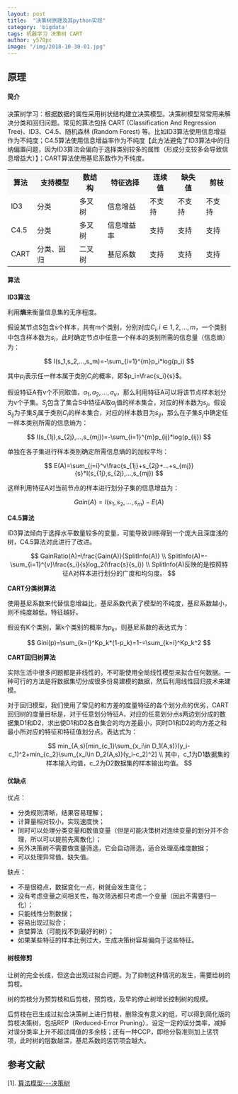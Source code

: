 ```yaml
---
layout: post
title:  "决策树原理及其python实现"
category: 'bigdata'
tags: 机器学习 决策树 CART 
author: y570pc
image: "/img/2018-10-30-01.jpg"
---
```


## 原理

#### 简介

决策树学习：根据数据的属性采用树状结构建立决策模型。决策树模型常常用来解决分类和回归问题。常见的算法包括 CART (Classification And Regression Tree)、ID3、C4.5、随机森林 (Random Forest) 等。比如ID3算法使用信息增益作为不纯度；C4.5算法使用信息增益率作为不纯度【此方法避免了ID3算法中的归纳偏置问题，因为ID3算法会偏向于选择类别较多的属性（形成分支较多会导致信息增益大）】；CART算法使用基尼系数作为不纯度。

<table align="center">
	<tr  bgcolor="#F6F8FA" >
		<th>算法</th>
		<th>支持模型</th>
		<th>数结构</th>
		<th>特征选择</th>
		<th>连续值</th>
		<th>缺失值</th>
		<th>剪枝</th>
	</tr>
	<tr>
		<td>ID3</td>
		<td>分类</td>
		<td>多叉树</td>
		<td>信息增益</td>
		<td>不支持</td>
		<td>不支持</td>
		<td>不支持</td>
	</tr>
	<tr>
		<td>C4.5</td>
		<td>分类</td>
		<td>多叉树</td>
		<td>信息增益率</td>
		<td>支持</td>
		<td>支持</td>
		<td>支持</td>
	</tr>
	<tr>
		<td>CART</td>
		<td>分类、回归</td>
		<td>二叉树</td>
		<td>基尼系数</td>
		<td>支持</td>
		<td>支持</td>
		<td>支持</td>
	</tr>
</table>

#### 算法

**ID3算法**

利用**熵**来衡量信息集的无序程度。

假设某节点S包含s个样本，共有m个类别，分别对应$C_i,i\in{1,2,...,m}$，一个类别中包含样本数为$s_i$，此时确定节点中任意一个样本的类别所需的信息量（信息熵）为： 

$$
I(s_1,s_2,...,s_m)=-\sum_{i=1}^{m}p_i*log(p_i)
$$

其中$p_i$表示任一样本属于类别$C_i$的概率，即$p_i=\frac{s_i}{s}$。

假设特征A有v个不同取值，${a_1,a_2,...,a_v}$，那么利用特征A可以将该节点样本划分为v个子集。$S_j$包含了集合S中特征A取$a_j$值的样本集合，对应的样本数为$s_j$。假设$S_{ij}$为子集$S_j$属于类别$C_i$的样本集合，对应的样本数目为$s_{ij}$，那么在子集$S_j$中确定任一样本类别所需的信息熵为：

$$
I(s_{1j},s_{2j},...,s_{mj})=-\sum_{i=1}^{m}p_{ij}*log(p_{ij})
$$

单独在各子集进行样本类别确定所需信息熵的的加权平均：

$$
E(A)=\sum_{j=i}^v\frac{s_{1j}+s_{2j}+...+s_{mj}}{s}*I(s_{1j},s_{2j},...,s_{mj})
$$

这样利用特征A对当前节点的样本进行划分子集的信息增益为：

$$
Gain(A)=I(s_1,s_2,...,s_m)-E(A)
$$

**C4.5算法**

ID3算法倾向于选择水平数量较多的变量，可能导致训练得到一个庞大且深度浅的树，C4.5算法对此进行了改进。

$$
GainRatio(A)=\frac{Gain(A)}{SplitInfo(A)}  \\
SplitInfo(A)=-\sum_{i=1}^{v}\frac{s_i}{s}log_2(\frac{s}{s_i})  \\
SplitInfo(A)反映的是按照特征A对样本进行划分的广度和均匀度。
$$

**CART分类树算法**

使用基尼系数来代替信息增益比，基尼系数代表了模型的不纯度，基尼系数越小，则不纯度越低，特征越好。

假设有K个类别，第k个类别的概率为$p_k$，则基尼系数的表达式为：

$$
Gini(p)=\sum_{k=i}^Kp_k*(1-p_k)=1-=\sum_{k=i}^Kp_k^2
$$

**CART回归树算法**

实际生活中很多问题都是非线性的，不可能使用全局线性模型来拟合任何数据。一种可行的方法是将数据集切分成很多份易建模的数据，然后利用线性回归技术来建模。

对于回归模型，我们使用了常见的和方差的度量特征的各个划分点的优劣，CART回归树的度量目标是，对于任意划分特征A，对应的任意划分点s两边划分成的数据集D1和D2，求出使D1和D2各自集合的均方差最小，同时D1和D2的均方差之和最小所对应的特征和特征值划分点。表达式为： 

$$
min_{A,s}[min_{c_1}\sum_{x_i\in D_1(A,s)}(y_i-c_1)^2+min_{c_2}\sum_{x_i\in D_2(A,s)}(y_i-c_2)^2]  \\
其中，c_1为D1数据集的样本输入均值，c_2为D2数据集的样本输出均值。
$$

#### 优缺点

优点：
* 分类规则清晰，结果容易理解；
* 计算量相对较小，实现速度快；
* 同时可以处理分类变量和数值变量（但是可能决策树对连续变量的划分并不合理，所以可以提前先离散化）；
* 另外决策树不需要做变量筛选，它会自动筛选，适合处理高维度数据；
* 可以处理异常值、缺失值。

缺点：
* 不是很稳点，数据变化一点，树就会发生变化；
* 没有考虑变量之间相关性，每次筛选都只考虑一个变量（因此不需要归一化）；
* 只能线性分割数据；
* 容易出现过拟合；
* 贪婪算法（可能找不到最好的树）；
* 如果某些特征的样本比例过大，生成决策树容易偏向于这些特征。

#### 树枝修剪

让树的完全长成，但这会出现过拟合问题。为了抑制这种情况的发生，需要给树的剪枝。

树的剪枝分为预剪枝和后剪枝，预剪枝，及早的停止树增长控制树的规模。

后剪枝在已生成过拟合决策树上进行剪枝，删除没有意义的组，可以得到简化版的剪枝决策树，包括REP（Reduced-Error Pruning），设定一定的误分类率，减掉对误分类率上升不超过阈值的多余枝；还有一种CCP，即给分裂准则加上惩罚项，此时树的层数越深，基尼系数的惩罚项会越大。

## 参考文献

[1]. [算法模型---决策树](https://blog.csdn.net/qingqing7/article/details/78416708)

